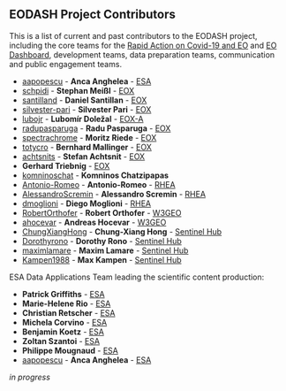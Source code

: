## EODASH Project Contributors

This is a list of current and past contributors to the EODASH project, including the core teams for the [Rapid Action on Covid-19 and EO](https://race.esa.int) and [EO Dashboard](https://eodashboard.org), development teams, data preparation teams, communication and public engagement teams. 

* [aapopescu](https://github.com/aapopescu) - **Anca Anghelea** - [ESA](https://www.esa.int/)
* [schpidi](https://github.com/schpidi) - **Stephan Meißl** - [EOX](https://eox.at)
* [santilland](https://github.com/santilland) - **Daniel Santillan** - [EOX](https://eox.at)
* [silvester-pari](https://github.com/silvester-pari) - **Silvester Pari** - [EOX](https://eox.at)
* [lubojr](https://github.com/lubojr) - **Lubomír Doležal** - [EOX-A](https://eox.at)
* [radupasparuga](https://github.com/radupasparuga) - **Radu Pasparuga** - [EOX](https://eox.at)
* [spectrachrome](https://github.com/spectrachrome) - **Moritz Riede** - [EOX](https://eox.at)
* [totycro](https://github.com/totycro) - **Bernhard Mallinger** - [EOX](https://eox.at)
* [achtsnits](https://github.com/achtsnits) - **Stefan Achtsnit** - [EOX](https://eox.at)
* **Gerhard Triebnig** - [EOX](https://eox.at)
* [komninoschat](https://github.com/komninoschat) - **Komninos Chatzipapas**
* [Antonio-Romeo](https://github.com/Antonio-Romeo) - **Antonio-Romeo** - [RHEA](https://www.rheagroup.com/)
* [AlessandroScremin](https://github.com/AlessandroScremin) - **Alessandro Scremin** - [RHEA](https://www.rheagroup.com/)
* [dmoglioni](https://github.com/dmoglioni) - **Diego Moglioni** - [RHEA](https://www.rheagroup.com/)
* [RobertOrthofer](https://github.com/RobertOrthofer) - **Robert Orthofer** - [W3GEO](https://w3geo.at/)
* [ahocevar](https://github.com/ahocevar) - **Andreas Hocevar** - [W3GEO](https://w3geo.at/)
* [ChungXiangHong](https://github.com/ChungXiangHong) - **Chung-Xiang Hong** - [Sentinel Hub](https://www.sentinel-hub.at/)
* [Dorothyrono](https://github.com/Dorothyrono) - **Dorothy Rono** - [Sentinel Hub](https://www.sentinel-hub.at/)
* [maximlamare](https://github.com/maximlamare) - **Maxim Lamare** - [Sentinel Hub](https://www.sentinel-hub.at/)
* [Kampen1988](https://github.com/Kampen1988) - **Max Kampen** - [Sentinel Hub](https://www.sentinel-hub.at/)

ESA Data Applications Team leading the scientific content production:

* []() **Patrick Griffiths** - [ESA](https://www.esa.int/) 
* []() **Marie-Helene Rio** - [ESA](https://www.esa.int/)
* []() **Christian Retscher** - [ESA](https://www.esa.int/)
* []() **Michela Corvino** - [ESA](https://www.esa.int/)
* []() **Benjamin Koetz** - [ESA](https://www.esa.int/)
* []() **Zoltan Szantoi** - [ESA](https://www.esa.int/)
* []() **Philippe Mougnaud** - [ESA](https://www.esa.int/)
* [aapopescu](https://github.com/aapopescu) - **Anca Anghelea** - [ESA](https://www.esa.int/)

*in progress*
